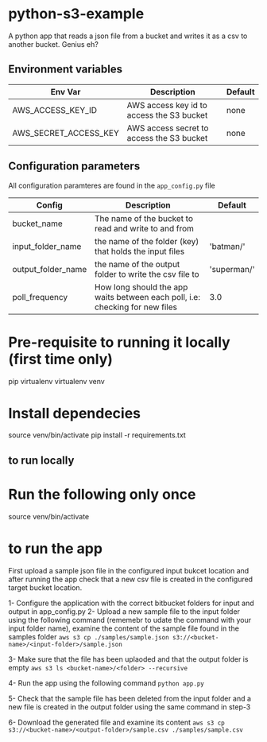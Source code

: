 # python-s3-example
A python app that reads a json file from a bucket and writes it as a csv to another bucket. Genius eh?

## Environment variables
Env Var  | Description | Default
------------- | ------------- | -------------
AWS_ACCESS_KEY_ID | AWS access key id to access the S3 bucket | none
AWS_SECRET_ACCESS_KEY | AWS access secret to access the S3 bucket | none

## Configuration parameters
All configuration paramteres are found in the `app_config.py` file

Config | Description | Default
------------- | ------------- | -------------
bucket_name | The name of the bucket to read and write to and from | 
input_folder_name | the name of the folder (key) that holds the input files | 'batman/'
output_folder_name | the name of the output folder to write the csv file to | 'superman/'
poll_frequency | How long should the app waits between each poll, i.e: checking for new files | 3.0

# Pre-requisite to running it locally (first time only)
pip virtualenv
virtualenv venv

# Install dependecies
source venv/bin/activate
pip install -r requirements.txt

## to run locally
# Run the following only once
source venv/bin/activate


# to run the app
First upload a sample json file in the configured input bukcet location and after running the app check that a new csv file is created in the configured target bucket location.

1- Configure the application with the correct bitbucket folders for input and output in app_config.py
2- Upload a new sample file to the input folder using the following command (rememebr to udate the command with your input folder name), examine the content of the sample file found in the samples folder
`aws s3 cp ./samples/sample.json s3://<bucket-name>/<input-folder>/sample.json`

3- Make sure that the file has been uplaoded and that the output folder is empty
`aws s3 ls <bucket-name>/<folder> --recursive`

4- Run the app using the following command
`python app.py`

5- Check that the sample file has been deleted from the input folder and a new file is created in the output folder using the same command in step-3

6- Download the generated file and examine its content
`aws s3 cp s3://<bucket-name>/<output-folder>/sample.csv ./samples/sample.csv`

